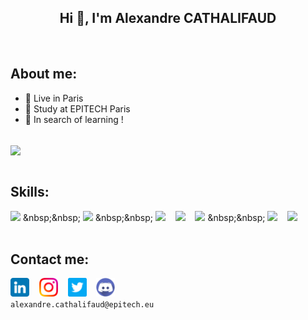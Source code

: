 <h2 align="center"> Hi 👋, I'm Alexandre CATHALIFAUD</h2>

<br>

## About me:
- 📌 Live in Paris
- 🏫 Study at EPITECH Paris
- 🔎 In search of learning !

<br>


<a href="https://github.com/anuraghazra/github-readme-stats?">
  <img align="center" src="https://github-readme-stats-blush-five-66.vercel.app/api?username=ChoKssa&show_icons=true&count_private=true&theme=radical" />
</a>  

<br>
<br>

## Skills:
  [<img width="30px" src="https://cdn.jsdelivr.net/gh/devicons/devicon/icons/c/c-original.svg" />](https://en.wikipedia.org/wiki/C_(programming_language))
  &nbsp;&nbsp;
  [<img width="30px" src="https://cdn.jsdelivr.net/gh/devicons/devicon/icons/python/python-original.svg" />](https://en.wikipedia.org/wiki/Python_(programming_language))
  &nbsp;&nbsp;
  [<img width="30px" src="https://cdn.jsdelivr.net/gh/devicons/devicon/icons/html5/html5-original.svg" />](https://en.wikipedia.org/wiki/HTML5)
  &nbsp;&nbsp;
  [<img width="30px" src="https://cdn.jsdelivr.net/gh/devicons/devicon/icons/css3/css3-original.svg" />](https://en.wikipedia.org/wiki/CSS)
  &nbsp;&nbsp;
  [<img width="30px" src="https://cdn.jsdelivr.net/gh/devicons/devicon/icons/bash/bash-original.svg"/>](https://en.wikipedia.org/wiki/Bash_(Unix_shell))
  &nbsp;&nbsp;
  [<img width="30px" src="https://cdn.jsdelivr.net/gh/devicons/devicon/icons/git/git-plain.svg" />](https://en.wikipedia.org/wiki/Git)
  &nbsp;&nbsp;
  [<img width="30px" src="https://cdn.jsdelivr.net/gh/devicons/devicon/icons/docker/docker-original.svg" />](https://en.wikipedia.org/wiki/Docker_(software))
<br>
<br>

## Contact me:

[<img width="30px" src="icons/linkedin.png">](https://www.linkedin.com/in/alexandre-cathalifaud/)
&nbsp;&nbsp;
[<img width="30px" src="icons/instagram.png">](https://www.instagram.com/alex1093100)
&nbsp;&nbsp;
[<img width="30px" src="icons/twitter.png">](https://twitter.com/ChoKssa)
&nbsp;&nbsp; 
[<img width="30px" src="icons/discorde.png">](https://discordapp.com/users/578652910640955422/)<br>
``` alexandre.cathalifaud@epitech.eu ```

